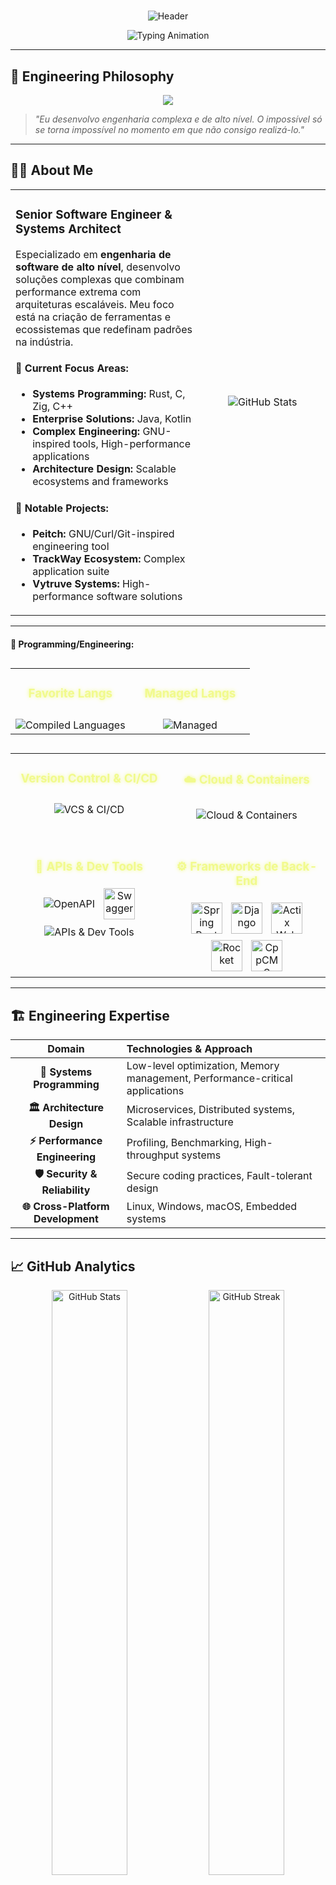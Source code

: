 # 
<div align="center">
  
![Header](https://capsule-render.vercel.app/api?type=waving&color=0:667eea,50:764ba2,100:f093fb&height=200&section=header&text=Pedro%20Henrique%20Garcia&fontSize=40&fontColor=fff&animation=twinkling&fontAlignY=35&desc=Senior%20Software%20Engineer%20%7C%20Systems%20Architect&descAlignY=55&descSize=18)

</div>

<div align="center">
  <img src="https://readme-typing-svg.herokuapp.com?font=JetBrains+Mono&weight=600&size=28&duration=3000&pause=1000&color=667EEA&center=true&vCenter=true&multiline=true&width=800&height=100&lines=Building+Complex+Engineering+Solutions;Crafting+High-Performance+Systems;Rust+%7C+C+%7C+Zig+%7C+C%2B%2B+%7C+Java+%7C+Kotlin" alt="Typing Animation" />
</div>

---

## 🎯 **Engineering Philosophy**

<div align="center">
  <img src="https://img.shields.io/badge/Mission-Transforming%20Complex%20Ideas%20Into%20Scalable%20Solutions-667eea?style=for-the-badge&labelColor=1a1a2e&logo=data:image/svg+xml;base64,PHN2ZyB4bWxucz0iaHR0cDovL3d3dy53My5vcmcvMjAwMC9zdmciIHZpZXdCb3g9IjAgMCAyNCAyNCIgZmlsbD0id2hpdGUiPjxwYXRoIGQ9Im0xMiAybDMuMDkgNi4yNkwyMiA5bC00IDUuNzRMMjIgMjBsLTYuOTEuNzRMMTIgMjJsLTMuMDktMS4yNkwyIDIwbDQtNS43NEwyIDlsNi45MS0uNzRMMTIgMnoiLz48L3N2Zz4="/>
</div>

> *"Eu desenvolvo engenharia complexa e de alto nível. O impossível só se torna impossível no momento em que não consigo realizá-lo."*

---

## 👨‍💻 **About Me**

<table>
<tr>
<td width="60%">

### **Senior Software Engineer & Systems Architect**

Especializado em **engenharia de software de alto nível**, desenvolvo soluções complexas que combinam performance extrema com arquiteturas escaláveis. Meu foco está na criação de ferramentas e ecossistemas que redefinam padrões na indústria.

#### **🔬 Current Focus Areas:**
- **Systems Programming:** Rust, C, Zig, C++
- **Enterprise Solutions:** Java, Kotlin  
- **Complex Engineering:** GNU-inspired tools, High-performance applications
- **Architecture Design:** Scalable ecosystems and frameworks

#### **🌟 Notable Projects:**
- **Peitch:** GNU/Curl/Git-inspired engineering tool
- **TrackWay Ecosystem:** Complex application suite
- **Vytruve Systems:** High-performance software solutions

</td>
<td width="40%">

<div align="center">
  <img src="https://github-readme-stats.vercel.app/api?username=phkaiser13&show_icons=true&theme=tokyonight&hide_border=true&bg_color=0D1117&title_color=667eea&icon_color=f093fb&text_color=c9d1d9&count_private=true" alt="GitHub Stats"/>
</div>

</td>
</tr>
</table>

---

<!-- 
================================================================================================================================================================
                                                                Tec ARSENAL
================================================================================================================================================================
-->
#### **🌟 Programming/Engineering:**

<table width="100%" align="center" style="margin-top: 30px;">
  <tr>
    <!-- Compiled Languages -->
    <td align="center" valign="top" width="50%">
        <summary>
          <h3 style="color: #f1fa8c; text-shadow: 0 0 6px #f1fa8c;">Favorite Langs</h3>
        </summary>
        <img src="https://skillicons.dev/icons?i=c,cpp,zig,rust" alt="Compiled Languages" style="margin-top: 10px;"/>
      </details>
    </td>
    <!-- JVM & Managed Languages -->
    <td align="center" valign="top" width="50%">
        <summary>
          <h3 style="color: #f1fa8c; text-shadow: 0 0 6px #f1fa8c;">Managed Langs</h3>
        </summary>
        <img src="https://skillicons.dev/icons?i=java,kotlin,cs,python" alt="Managed" style="margin-top: 10px;"/>
      </details>
    </td>
  </tr>
</table>
<table width="100%" align="center" style="margin-top: 30px;">
  <tr>
    <!-- Version Control & CI/CD -->
    <td align="center" valign="top" width="50%">
        <summary>
          <h3 style="color: #f1fa8c; text-shadow: 0 0 6px #f1fa8c;"> Version Control & CI/CD</h3>
        </summary>
        <img src="https://skillicons.dev/icons?i=git,github,gitlab,jenkins,circleci" alt="VCS & CI/CD" style="margin-top: 10px;"/>
      </details>
    </td>
    <!-- Cloud & Containers -->
    <td align="center" valign="top" width="50%">
        <summary>
          <h3 style="color: #f1fa8c; text-shadow: 0 0 6px #f1fa8c;">☁️ Cloud & Containers</h3>
        </summary>
        <img src="https://skillicons.dev/icons?i=docker,kubernetes,aws,gcp,azure" alt="Cloud & Containers" style="margin-top: 10px;"/>
      </details>
    </td>
  </tr>
  <tr>
<td align="center" valign="top" width="50%" style="padding-top: 30px;">
    <summary>
      <h3 style="color: #f1fa8c; text-shadow: 0 0 6px #f1fa8c;">📡 APIs & Dev Tools</h3>
    </summary>
    <div style="margin-top: 10px;">
      <!-- OpenAPI e Swagger do Icons8/SmartBear -->
      <img src="https://img.icons8.com/?size=50&id=Oz14KBnT7lnn&format=png&color=000000" alt="OpenAPI" style="display: inline-block; margin: 5px; vertical-align: middle;"/>
      <img src="https://encrypted-tbn0.gstatic.com/images?q=tbn:ANd9GcTVzJIt4WG7k42TLztNxg2805tC0Kuk9AfsqbPcr84MjA&s&ec=73068120" alt="Swagger" style="display: inline-block; margin: 5px; vertical-align: middle; width: 50px; height: 50px;"/>
      <!-- Outros do Skillicons -->
      <img src="https://skillicons.dev/icons?i=graphql,postman,terraform" alt="APIs & Dev Tools" style="display: inline-block; margin: 5px; vertical-align: middle;"/>
    </div>
  </details>
</td>
<td align="center" valign="top" width="50%" style="padding-top: 30px;">
    <summary>
      <h3 style="color: #f1fa8c; text-shadow: 0 0 6px #f1fa8c;">⚙️ Frameworks de Back-End</h3>
    </summary>
    <div style="margin-top: 10px;">
      <!-- Spring Boot -->
      <img src="https://img.icons8.com/?size=100&id=90519&format=png&color=000000" alt="Spring Boot" style="display: inline-block; margin: 5px; vertical-align: middle; width: 50px; height: 50px;"/>
      <!-- Django -->
      <img src="https://img.icons8.com/?size=100&id=qV-JzWYl9dzP&format=png&color=000000" alt="Django" style="display: inline-block; margin: 5px; vertical-align: middle; width: 50px; height: 50px;"/>
      <!-- Actix Web -->
      <img src="https://actix.rs/img/logo-icon.png" alt="Actix Web" style="display: inline-block; margin: 5px; vertical-align: middle; width: 50px; height: 50px;"/>
      <!-- Rocket -->
      <img src="https://avatars.githubusercontent.com/u/106361765?s=48&amp;v=4" alt="Rocket" style="display: inline-block; margin: 5px; vertical-align: middle; width: 50px; height: 50px;"/>
      <!-- CppCMS -->
      <img src="http://cppcms.com/logo.png" alt="CppCMS" style="display: inline-block; margin: 5px; vertical-align: middle; width: 50px; height: 50px;"/>
    </div>
  </details>
</td>




</table>

---

## 🏗️ **Engineering Expertise**

<div align="center">
  
| **Domain** | **Technologies & Approach** |
|:---:|:---|
| **🔧 Systems Programming** | Low-level optimization, Memory management, Performance-critical applications |
| **🏛️ Architecture Design** | Microservices, Distributed systems, Scalable infrastructure |
| **⚡ Performance Engineering** | Profiling, Benchmarking, High-throughput systems |
| **🛡️ Security & Reliability** | Secure coding practices, Fault-tolerant design |
| **🌐 Cross-Platform Development** | Linux, Windows, macOS, Embedded systems |

</div>

---

## 📈 **GitHub Analytics**

<div align="center">
  <img width="49%" src="https://github-readme-stats.vercel.app/api?username=phkaiser13&show_icons=true&theme=tokyonight&hide_border=true&bg_color=0D1117&title_color=667eea&icon_color=f093fb&text_color=c9d1d9&count_private=true" alt="GitHub Stats"/>
  <img width="49%" src="https://github-readme-streak-stats.herokuapp.com?user=phkaiser13&theme=tokyonight&hide_border=true&background=0D1117&stroke=667eea&ring=f093fb&fire=f093fb&currStreakLabel=667eea" alt="GitHub Streak"/>
</div>

<div align="center">
  <img width="60%" src="https://github-readme-activity-graph.vercel.app/graph?username=phkaiser13&theme=tokyo-night&hide_border=true&bg_color=0D1117&color=667eea&line=f093fb&point=667eea" alt="Activity Graph"/>
</div>

---

## 🏢 **Organizations & Leadership**

<div align="center">
  
[![Vytruve](https://img.shields.io/badge/🏢_Founder-Vytruve-667eea?style=for-the-badge&labelColor=1a1a2e)](https://github.com/Vytruve)
[![Team](https://img.shields.io/badge/🎯_Focus-High%20Performance%20Software-764ba2?style=for-the-badge&labelColor=1a1a2e)]()

</div>

**Vytruve** - Organização focada no desenvolvimento de software de alta performance, sistemas embarcados inteligentes e treinamento de IA. Liderando projetos que estabelecem novos padrões na indústria.

---

## 🤝 **Connect & Support**

<div align="center">
  
### **Professional Networks**
[![LinkedIn](https://img.shields.io/badge/LinkedIn-Pedro%20Garcia-0A66C2?style=for-the-badge&logo=linkedin&logoColor=white)](https://www.linkedin.com/in/phgarcia13)
[![Email](https://img.shields.io/badge/Email-phgarcia2008@icloud.com-007ACC?style=for-the-badge&logo=icloud&logoColor=white)](mailto:phgarcia2008@icloud.com)

### **Support My Work**
[![Patreon](https://img.shields.io/badge/Support-Patreon-f093fb?style=for-the-badge&logo=patreon&logoColor=white)](https://patreon.com/phkaiser13)

### **Languages**
🇧🇷 **Portuguese** (Native) • 🇺🇸 **English** (Fluent) • 🇪🇸 **Spanish** (Intermediate)

</div>

---

<div align="center">

### **📊 Profile Insights**
![Profile Views](https://komarev.com/ghpvc/?username=phkaiser13&label=PROFILE+VIEWS&color=667eea&style=for-the-badge)
[![GitHub followers](https://img.shields.io/github/followers/phkaiser13?label=Followers&style=for-the-badge&color=764ba2&labelColor=1a1a2e)](https://github.com/phkaiser13)

</div>

---

![Footer](https://capsule-render.vercel.app/api?type=waving&color=0:f093fb,50:764ba2,100:667eea&height=120&section=footer)

<div align="center">
  <sub>🔥 Transforming complex engineering challenges into elegant solutions, one commit at a time.</sub>
</div>
